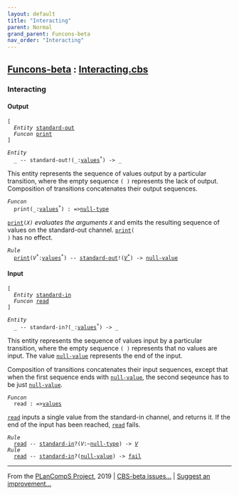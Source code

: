 ```yaml
---
layout: default
title: "Interacting"
parent: Normal
grand_parent: Funcons-beta
nav_order: "Interacting"
---
```


[Funcons-beta] : [Interacting.cbs]
-----------------------------

### Interacting

#### Output

<div class="highlighter-rouge"><pre class="highlight"><code>[
  <i class="keyword">Entity</i> <span class="name"><a href="#Name_standard-out">standard-out</a></span>
  <i class="keyword">Funcon</i> <span class="name"><a href="#Name_print">print</a></span>
]</code></pre></div>



<div class="highlighter-rouge"><pre class="highlight"><code><i class="keyword">Entity</i>
  _ -- <span class="ent-name"><span id="Name_standard-out">standard-out</span></span>!(_:<span class="name"><a href="../../../Values/Value-Types/index.html#Name_values">values</a></span><sup class="sup">*</sup>) -> _</code></pre></div>


  This entity represents the sequence of values output by a particular
  transition, where the empty sequence <code>( )</code> represents the lack of output.
  Composition of transitions concatenates their output sequences.



<div class="highlighter-rouge"><pre class="highlight"><code><i class="keyword">Funcon</i>
  <span class="name"><span id="Name_print">print</span></span>(_:<span class="name"><a href="../../../Values/Value-Types/index.html#Name_values">values</a></span><sup class="sup">*</sup>) : =><span class="name"><a href="../../../Values/Primitive/Null/index.html#Name_null-type">null-type</a></span></code></pre></div>

  <code><span class="name"><a href="#Name_print">print</a></span>(<i class="var">X<sup class="sup">*</sup></i>)</code> evaluates the arguments <code><i class="var">X<sup class="sup">*</sup></i></code> and emits the resulting sequence of
  values on the standard-out channel. <code><span class="name"><a href="#Name_print">print</a></span>( )</code> has no effect.

<div class="highlighter-rouge"><pre class="highlight"><code><i class="keyword">Rule</i>
  <span class="name"><a href="#Name_print">print</a></span>(<span id="Variable137_V*"><i class="var">V<sup class="sup">*</sup></i></span>:<span class="name"><a href="../../../Values/Value-Types/index.html#Name_values">values</a></span><sup class="sup">*</sup>) -- <span class="ent-name"><a href="#Name_standard-out">standard-out</a></span>!(<a href="#Variable137_V*"><i class="var">V<sup class="sup">*</sup></i></a>) -> <span class="name"><a href="../../../Values/Primitive/Null/index.html#Name_null-value">null-value</a></span></code></pre></div>



#### Input

<div class="highlighter-rouge"><pre class="highlight"><code>[
  <i class="keyword">Entity</i> <span class="name"><a href="#Name_standard-in">standard-in</a></span>
  <i class="keyword">Funcon</i> <span class="name"><a href="#Name_read">read</a></span>
]</code></pre></div>


<div class="highlighter-rouge"><pre class="highlight"><code><i class="keyword">Entity</i>
  _ -- <span class="ent-name"><span id="Name_standard-in">standard-in</span></span>?(_:<span class="name"><a href="../../../Values/Value-Types/index.html#Name_values">values</a></span><sup class="sup">*</sup>) -> _</code></pre></div>


  This entity represents the sequence of values input by a particular
  transition, where the empty sequence <code>( )</code> represents that no values are
  input. The value <code><span class="name"><a href="../../../Values/Primitive/Null/index.html#Name_null-value">null-value</a></span></code> represents the end of the input.
  
  Composition of transitions concatenates their input sequences, except that
  when the first sequence ends with <code><span class="name"><a href="../../../Values/Primitive/Null/index.html#Name_null-value">null-value</a></span></code>, the second seqeunce has to be
  just <code><span class="name"><a href="../../../Values/Primitive/Null/index.html#Name_null-value">null-value</a></span></code>.



<div class="highlighter-rouge"><pre class="highlight"><code><i class="keyword">Funcon</i>
  <span class="name"><span id="Name_read">read</span></span> : =><span class="name"><a href="../../../Values/Value-Types/index.html#Name_values">values</a></span></code></pre></div>

  <code><span class="name"><a href="#Name_read">read</a></span></code> inputs a single value from the standard-in channel, and returns it.
  If the end of the input has been reached, <code><span class="name"><a href="#Name_read">read</a></span></code> fails.

<div class="highlighter-rouge"><pre class="highlight"><code><i class="keyword">Rule</i>
  <span class="name"><a href="#Name_read">read</a></span> -- <span class="ent-name"><a href="#Name_standard-in">standard-in</a></span>?(<span id="Variable309_V"><i class="var">V</i></span>:~<span class="name"><a href="../../../Values/Primitive/Null/index.html#Name_null-type">null-type</a></span>) -> <a href="#Variable309_V"><i class="var">V</i></a>
<i class="keyword">Rule</i>
  <span class="name"><a href="#Name_read">read</a></span> -- <span class="ent-name"><a href="#Name_standard-in">standard-in</a></span>?(<span class="name"><a href="../../../Values/Primitive/Null/index.html#Name_null-value">null-value</a></span>) -> <span class="name"><a href="../../Abnormal/Failing/index.html#Name_fail">fail</a></span></code></pre></div>



____

From the [PLanCompS Project], 2019 | [CBS-beta issues...] | [Suggest an improvement...]

[Interacting.cbs]: Interacting.cbs 
  "CBS SOURCE FILE"
[Funcons-beta]: /CBS-beta/docs/Funcons-beta
 "FUNCONS-BETA"
[Unstable-Funcons-beta]: /CBS-beta/docs/Unstable-Funcons-beta
  "UNSTABLE-FUNCONS-BETA"
[Languages-beta]: /CBS-beta/docs/Languages-beta
  "LANGUAGES-BETA"
[Unstable-Languages-beta]: /CBS-beta/docs/Unstable-Languages-beta
  "UNSTABLE-LANGUAGES-BETA"
[CBS-beta]:  "CBS-BETA"
[PLanCompS Project]: http://plancomps.org
  "PROGRAMMING LANGUAGE COMPONENTS AND SPECIFICATIONS PROJECT HOME PAGE"
[CBS-beta issues...]: https://github.com/plancomps/plancomps.github.io/issues
  "CBS-BETA ISSUE REPORTS ON GITHUB"
[Suggest an improvement...]: mailto:plancomps@gmail.com?Subject=CBS-beta%20-%20comment&Body=Re%3A%20CBS-beta%20specification%20at%20Computations/Normal/Interacting/Interacting.cbs%0A%0AComment/Query/Issue/Suggestion%3A%0A%0A%0ASignature%3A%0A 
  "GENERATE AN EMAIL TEMPLATE"
